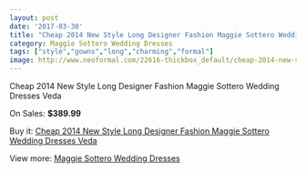 ```yaml
---
layout: post
date: '2017-03-30'
title: "Cheap 2014 New Style Long Designer Fashion Maggie Sottero Wedding Dresses Veda"
category: Maggie Sottero Wedding Dresses
tags: ["style","gowns","long","charming","formal"]
image: http://www.neoformal.com/22616-thickbox_default/cheap-2014-new-style-long-designer-fashion-maggie-sottero-wedding-dresses-veda.jpg
---
```

Cheap 2014 New Style Long Designer Fashion Maggie Sottero Wedding Dresses Veda

On Sales: **$389.99**
<a href="https://www.neoformal.com/en/maggie-sottero-wedding-dresses-2014/7511-cheap-2014-new-style-long-designer-fashion-maggie-sottero-wedding-dresses-veda.html"><amp-img layout="responsive" width="600" height="600" src="//www.neoformal.com/22616-thickbox_default/cheap-2014-new-style-long-designer-fashion-maggie-sottero-wedding-dresses-veda.jpg" alt="Cheap 2014 New Style Long Designer Fashion Maggie Sottero Wedding Dresses Veda 0" /></a>
<a href="https://www.neoformal.com/en/maggie-sottero-wedding-dresses-2014/7511-cheap-2014-new-style-long-designer-fashion-maggie-sottero-wedding-dresses-veda.html"><amp-img layout="responsive" width="600" height="600" src="//www.neoformal.com/22617-thickbox_default/cheap-2014-new-style-long-designer-fashion-maggie-sottero-wedding-dresses-veda.jpg" alt="Cheap 2014 New Style Long Designer Fashion Maggie Sottero Wedding Dresses Veda 1" /></a>

Buy it: [Cheap 2014 New Style Long Designer Fashion Maggie Sottero Wedding Dresses Veda](https://www.neoformal.com/en/maggie-sottero-wedding-dresses-2014/7511-cheap-2014-new-style-long-designer-fashion-maggie-sottero-wedding-dresses-veda.html "Cheap 2014 New Style Long Designer Fashion Maggie Sottero Wedding Dresses Veda")

View more: [Maggie Sottero Wedding Dresses](https://www.neoformal.com/en/123-maggie-sottero-wedding-dresses-2014 "Maggie Sottero Wedding Dresses")